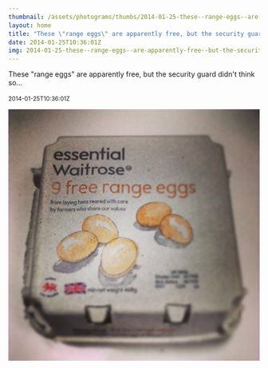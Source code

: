 ```yaml
---
thumbnail: /assets/photograms/thumbs/2014-01-25-these--range-eggs--are-apparently-free--but-the-security-guard-didn-t-think-so---.png
layout: home
title: "These \"range eggs\" are apparently free, but the security guard didn't think so..."
date: 2014-01-25T10:36:01Z
img: 2014-01-25-these--range-eggs--are-apparently-free--but-the-security-guard-didn-t-think-so---.jpg
---
```


These "range eggs" are apparently free, but the security guard didn't think so...

<small>2014-01-25T10:36:01Z</small>

![These "range eggs" are apparently free, but the security guard didn't think so...](/assets/photograms/original/2014-01-25-these--range-eggs--are-apparently-free--but-the-security-guard-didn-t-think-so---.jpg)
